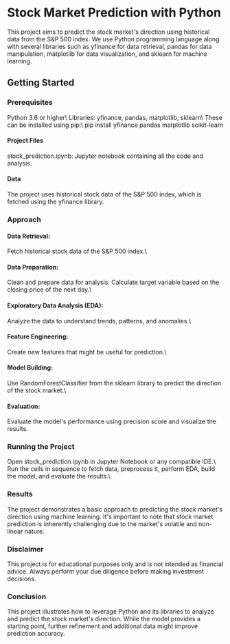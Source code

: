 # Stock Market Prediction with Python

This project aims to predict the stock market's direction using historical data from the S&P 500 index. We use Python programming language along with several libraries such as yfinance for data retrieval, pandas for data manipulation, matplotlib for data visualization, and sklearn for machine learning.

## Getting Started

### Prerequisites
Python 3.6 or higher\\
Libraries: yfinance, pandas, matplotlib, sklearn\\
These can be installed using pip:\\
pip install yfinance pandas matplotlib scikit-learn
#### Project Files
stock_prediction.ipynb: Jupyter notebook containing all the code and analysis.
#### Data
The project uses historical stock data of the S&P 500 index, which is fetched using the yfinance library.

### Approach
#### Data Retrieval:
Fetch historical stock data of the S&P 500 index.\\
#### Data Preparation: 
Clean and prepare data for analysis. Calculate target variable based on the closing price of the next day.\\
#### Exploratory Data Analysis (EDA): 
Analyze the data to understand trends, patterns, and anomalies.\\
#### Feature Engineering: 
Create new features that might be useful for prediction.\\
#### Model Building: 
Use RandomForestClassifier from the sklearn library to predict the direction of the stock market.\\
#### Evaluation: 
Evaluate the model's performance using precision score and visualize the results.
### Running the Project
Open stock_prediction.ipynb in Jupyter Notebook or any compatible IDE.\\
Run the cells in sequence to fetch data, preprocess it, perform EDA, build the model, and evaluate the results.\\
### Results
The project demonstrates a basic approach to predicting the stock market's direction using machine learning. It's important to note that stock market prediction is inherently challenging due to the market's volatile and non-linear nature.

### Disclaimer
This project is for educational purposes only and is not intended as financial advice. Always perform your due diligence before making investment decisions.

### Conclusion

This project illustrates how to leverage Python and its libraries to analyze and predict the stock market's direction. While the model provides a starting point, further refinement and additional data might improve prediction accuracy.
